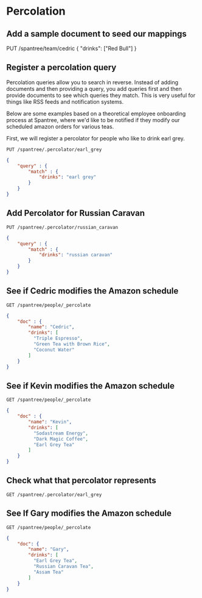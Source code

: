 # Percolation

## Add a sample document to seed our mappings

PUT /spantree/team/cedric
{
  "drinks": ["Red Bull"]
}

## Register a percolation query

Percolation queries allow you to search in reverse.  Instead of adding documents and then providing a query, you add queries first and then provide documents to see which queries they match. This is very useful for things like RSS feeds and notification systems.

Below are some examples based on a theoretical employee onboarding process at Spantree, where we'd like to be notified if they modify our scheduled amazon orders for various teas.

First, we will register a percolator for people who like to drink earl grey.

`PUT /spantree/.percolator/earl_grey`

```json
{
	"query" : {
		"match" : {
			"drinks": "earl grey"
		}
	}
}
```

## Add Percolator for Russian Caravan

`PUT /spantree/.percolator/russian_caravan`

```json
{
	"query" : {
		"match" : {
			"drinks": "russian caravan"
		}
	}
}
```

## See if Cedric modifies the Amazon schedule

`GET /spantree/people/_percolate`

```json
{
	"doc" : {
		"name": "Cedric",
		"drinks": [
		  "Triple Espresso",
		  "Green Tea with Brown Rice",
		  "Coconut Water"
		]
	}
}
```

## See if Kevin modifies the Amazon schedule

`GET /spantree/people/_percolate`

```json
{
	"doc" : {
		"name": "Kevin",
		"drinks": [
		  "Sodastream Energy",
		  "Dark Magic Coffee",
		  "Earl Grey Tea"
		]
	}
}
```

## Check what that percolator represents

`GET /spantree/.percolator/earl_grey`

## See If Gary modifies the Amazon schedule

`GET /spantree/people/_percolate`

```json
{
	"doc": {
		"name": "Gary",
		"drinks": [
		  "Earl Grey Tea",
		  "Russian Caravan Tea",
		  "Assam Tea"
		]
	}
}
```